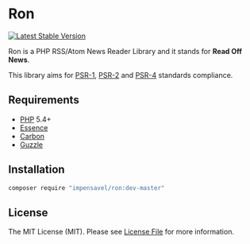 # Ron
[![Latest Stable Version](https://poser.pugx.org/impensavel/ron/v/stable)](https://packagist.org/packages/impensavel/ron)

Ron is a PHP RSS/Atom News Reader Library and it stands for **Read Off News**.

This library aims for [PSR-1][], [PSR-2][] and [PSR-4][] standards compliance.

[PSR-1]: https://github.com/php-fig/fig-standards/blob/master/accepted/PSR-1-basic-coding-standard.md
[PSR-2]: https://github.com/php-fig/fig-standards/blob/master/accepted/PSR-2-coding-style-guide.md
[PSR-4]: https://github.com/php-fig/fig-standards/blob/master/accepted/PSR-4-autoloader.md

## Requirements
* [PHP](http://www.php.net) 5.4+
* [Essence](https://packagist.org/packages/impensavel/essence)
* [Carbon](https://packagist.org/packages/nesbot/carbon)
* [Guzzle](https://packagist.org/packages/guzzlehttp/guzzle)

## Installation
``` bash
composer require "impensavel/ron:dev-master"
```

## License
The MIT License (MIT). Please see [License File](LICENSE.md) for more information.
